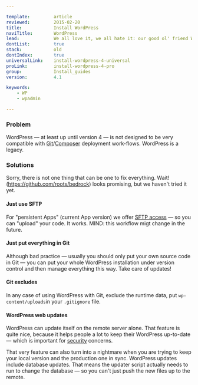 ```yaml
---

template:         article
reviewed:         2015-02-20
title:            Install WordPress
naviTitle:        WordPress
lead:             We all love it, we all hate it: our good ol' friend WordPress. This is how to run WordPress successfully on fortrabbit — maybe. For Old Apps.
dontList:         true
stack:            old
dontIndex:        true
universalLink:    install-wordpress-4-universal
proLink:          install-wordpress-4-pro
group:            Install_guides
version:          4.1

keywords:
    - WP
    - wpadmin

---
```




### Problem

WordPress — at least up until version 4 — is not designed to be very compatible with [Git](git)/[Composer](composer) deployment work-flows. WordPress is a legacy.


### Solutions

Sorry, there is not one thing that can be one to fix everything.
Wait! (https://github.com/roots/bedrock) looks promising,  but we haven't tried it yet.


#### Just use SFTP

For "persistent Apps" (current App version) we offer [SFTP access](ssh-sftp-old#toc-sftp) — so you can "upload" your code. It works. MIND: this workflow migt change in the future.

#### Just put everything in Git

Although bad practice — usually you should only put your own source code in Git  — you can put your whole WordPress installation under version control and then manage everything this way. Take care of updates!

#### Git excludes

In any case of using WordPress with Git, exclude the runtime data, put `wp-content/uploads`in your `.gitignore` file.

#### WordPress web updates

WordPress can update itself on the remote server alone. That feature is quite nice, because it helps people a lot to keep their WordPress up-to-date — which is important for [security](security) concerns.

That very feature can also turn into a nightmare when you are trying to keep your local version and the production one in sync. WordPress updates include database updates. That means the updater script actually needs to run to change the database — so you can't just push the new files up to the remote.